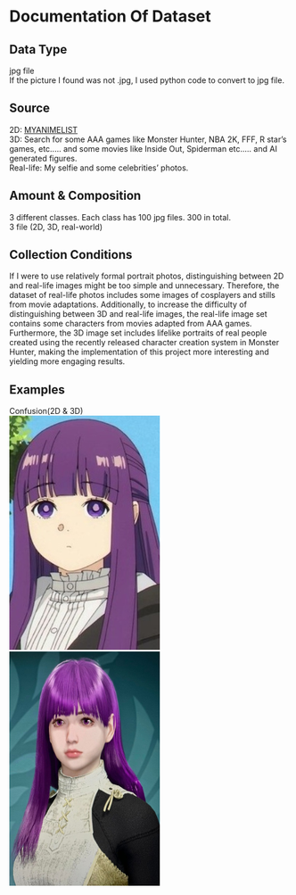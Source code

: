 # Documentation Of Dataset

## Data Type
jpg file<br>
If the picture I found was not .jpg, I used python code to convert to jpg file.<br>

## Source
2D: [MYANIMELIST](https://myanimelist.net/) <br>
3D: Search for some AAA games like Monster Hunter, NBA 2K, FFF, R star’s games, etc..... and some movies like Inside Out, Spiderman etc..... and AI generated figures. <br>
Real-life: My selfie and some celebrities’ photos.<br>

## Amount & Composition
3 different classes. Each class has 100 jpg files. 300 in total.<br>
3 file (2D, 3D, real-world)<br>

## Collection Conditions
If I were to use relatively formal portrait photos, distinguishing between 2D and real-life images might be too simple and unnecessary. Therefore, the dataset of real-life photos includes some images of cosplayers and stills from movie adaptations. Additionally, to increase the difficulty of distinguishing between 3D and real-life images, the real-life image set contains some characters from movies adapted from AAA games. Furthermore, the 3D image set includes lifelike portraits of real people created using the recently released character creation system in Monster Hunter, making the implementation of this project more interesting and yielding more engaging results. <br>

## Examples
Confusion(2D & 3D)<br>
<img src="https://github.com/yanyoulin/NYCU-AIC/blob/main/HW1/2D/2d-085.jpg" width="270" height="420"/><img src="https://github.com/yanyoulin/NYCU-AIC/blob/main/HW1/3D/3d-008.jpg" width="270" height="420"/>
